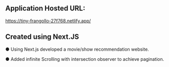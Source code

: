 ## Application Hosted URL:
https://tiny-frangollo-27f768.netlify.app/

## Created using Next.JS
● Using Next.js developed a movie/show
recommendation website.

● Added infinite Scrolling with intersection
observer to achieve pagination.
